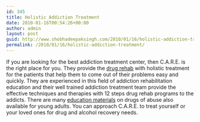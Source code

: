 ```yaml
---
id: 345
title: Holistic Addiction Treatment
date: 2010-01-16T00:54:26+00:00
author: admin
layout: post
guid: http://www.shobhadeepaksingh.com/2010/01/16/holistic-addiction-treatment/
permalink: /2010/01/16/holistic-addiction-treatment/
---
```

If you are looking for the best addiction treatment center, then C.A.R.E. is the right place for you. They provide the [drug rehab](http://www.careflorida.com/) with holistic treatment for the patients that help them to come out of their problems easy and quickly. They are experienced in this field of addiction rehabilitation education and their well trained addiction treatment team provide the effective techniques and therapies with 12 steps drug rehab programs to the addicts. There are many [education materials](http://www.drugabuse.gov/) on drugs of abuse also available for young adults. You can approach C.A.R.E. to treat yourself or your loved ones for drug and alcohol recovery needs.